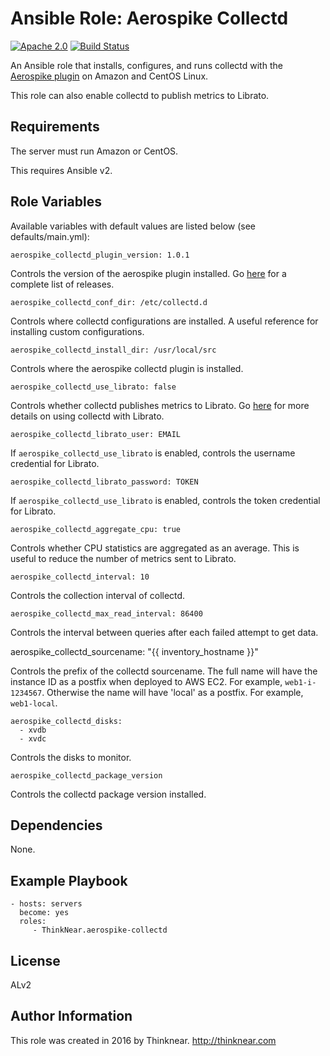 Ansible Role: Aerospike Collectd
=========

[![Apache 2.0](https://img.shields.io/badge/license-Apache%202-blue.svg)](https://raw.githubusercontent.com/DigitalSlideArchive/ansible-role-vips/master/LICENSE)
[![Build Status](https://travis-ci.org/ThinkNear/ansible-role-aerospike-collectd.svg?branch=master)](https://travis-ci.org/ThinkNear/ansible-role-aerospike-collectd)

An Ansible role that installs, configures, and runs collectd with the [Aerospike plugin](https://github.com/aerospike/aerospike-collectd) on Amazon and CentOS Linux.

This role can also enable collectd to publish metrics to Librato.

Requirements
------------

The server must run Amazon or CentOS.

This requires Ansible v2.

Role Variables
--------------

Available variables with default values are listed below (see defaults/main.yml):

    aerospike_collectd_plugin_version: 1.0.1
    
Controls the version of the aerospike plugin installed.
Go [here](https://github.com/aerospike/aerospike-collectd/releases) for a complete list of releases.

    aerospike_collectd_conf_dir: /etc/collectd.d

Controls where collectd configurations are installed. A useful reference for installing custom configurations.

    aerospike_collectd_install_dir: /usr/local/src

Controls where the aerospike collectd plugin is installed.

    aerospike_collectd_use_librato: false

Controls whether collectd publishes metrics to Librato. Go [here](https://www.librato.com/docs/kb/collect/integrations/collectd/index.html) for more details on using collectd with Librato.

    aerospike_collectd_librato_user: EMAIL
    
If `aerospike_collectd_use_librato` is enabled, controls the username credential for Librato.

    aerospike_collectd_librato_password: TOKEN
    
If `aerospike_collectd_use_librato` is enabled, controls the token credential for Librato.

    aerospike_collectd_aggregate_cpu: true
    
Controls whether CPU statistics are aggregated as an average.
This is useful to reduce the number of metrics sent to Librato.

    aerospike_collectd_interval: 10
    
Controls the collection interval of collectd.

    aerospike_collectd_max_read_interval: 86400
    
Controls the interval between queries after each failed attempt to get data.

  aerospike_collectd_sourcename: "{{ inventory_hostname }}"

Controls the prefix of the collectd sourcename.
The full name will have the instance ID as a postfix when deployed to AWS EC2.
For example, `web1-i-1234567`.
Otherwise the name will have 'local' as a postfix.
For example, `web1-local`.

    aerospike_collectd_disks:
      - xvdb
      - xvdc

Controls the disks to monitor.


    aerospike_collectd_package_version

Controls the collectd package version installed.

Dependencies
------------

None.

Example Playbook
----------------

    - hosts: servers
      become: yes
      roles:
         - ThinkNear.aerospike-collectd

License
-------

ALv2

Author Information
------------------

This role was created in 2016 by Thinknear. 
http://thinknear.com